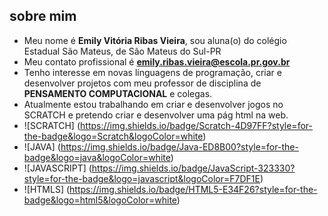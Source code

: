 ## sobre mim ##

- Meu nome é **Emily Vitória Ribas Vieira**, sou aluna(o) do colégio Estadual São Mateus, de São Mateus do Sul-PR
- Meu contato profissional é **emily.ribas.vieira@escola.pr.gov.br**
- Tenho interesse em novas linguagens de programação, criar e desenvolver projetos com meu professor de disciplina de **PENSAMENTO COMPUTACIONAL** e colegas.
- Atualmente estou trabalhando em criar e desenvolver jogos no SCRATCH e pretendo criar e desenvolver uma pág html na web.
- ![SCRATCH] (https://img.shields.io/badge/Scratch-4D97FF?style=for-the-badge&logo=Scratch&logoColor=white)
- ![JAVA] (https://img.shields.io/badge/Java-ED8B00?style=for-the-badge&logo=java&logoColor=white)
- ![JAVASCRIPT] (https://img.shields.io/badge/JavaScript-323330?style=for-the-badge&logo=javascript&logoColor=F7DF1E)
- ![HTMLS] (https://img.shields.io/badge/HTML5-E34F26?style=for-the-badge&logo=html5&logoColor=white)
